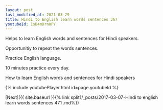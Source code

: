 ```yaml
---
layout: post
last_modified_at: 2021-03-29
title: Hindi to English learn words sentences 367 
youtubeId: 1sB4mDrn0PY
---
```

 
 
Helps to learn English words and sentences for Hindi speakers.

Opportunitiy to repeat the words sentences. 

Practice English language. 
 
10 minutes practice every day. 
 
How to learn English words and sentences for Hindi speakers 
 
{% include youtubePlayer.html id=page.youtubeId %}
 
 
[Next]({{ site.baseurl }}{% link  split1/_posts/2017-03-07-Hindi to english learn words sentences 471 .md%})
 
